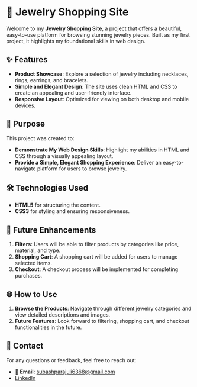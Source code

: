 # 💎 Jewelry Shopping Site

Welcome to my **Jewelry Shopping Site**, a project that offers a beautiful, easy-to-use platform for browsing stunning jewelry pieces. Built as my first project, it highlights my foundational skills in web design.

## ✨ Features

- **Product Showcase**: Explore a selection of jewelry including necklaces, rings, earrings, and bracelets.
- **Simple and Elegant Design**: The site uses clean HTML and CSS to create an appealing and user-friendly interface.
- **Responsive Layout**: Optimized for viewing on both desktop and mobile devices.

## 🎯 Purpose

This project was created to:
- **Demonstrate My Web Design Skills**: Highlight my abilities in HTML and CSS through a visually appealing layout.
- **Provide a Simple, Elegant Shopping Experience**: Deliver an easy-to-navigate platform for users to browse jewelry.

## 🛠️ Technologies Used

- **HTML5** for structuring the content.
- **CSS3** for styling and ensuring responsiveness.

## 🚀 Future Enhancements

1. **Filters**: Users will be able to filter products by categories like price, material, and type.
2. **Shopping Cart**: A shopping cart will be added for users to manage selected items.
3. **Checkout**: A checkout process will be implemented for completing purchases.

## 🌐 How to Use

1. **Browse the Products**: Navigate through different jewelry categories and view detailed descriptions and images.
2. **Future Features**: Look forward to filtering, shopping cart, and checkout functionalities in the future.

## 📧 Contact

For any questions or feedback, feel free to reach out:

- 📧 **Email**: [subashparajuli6368@gmail.com](mailto:subashparajuli6368@gmail.com)
- [LinkedIn](https://www.linkedin.com/in/subash-parajuli-379b6b320)
